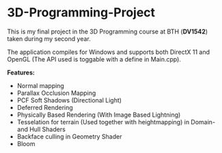 # 3D-Programming-Project
This is my final project in the 3D Programming course at BTH (**DV1542**) taken during my second year.

The application compiles for Windows and supports both DirectX 11 and OpenGL (The API used is toggable with a define in Main.cpp). 

**Features:** 
* Normal mapping
* Parallax Occlusion Mapping
* PCF Soft Shadows (Directional Light)
* Deferred Rendering
* Physically Based Rendering (With Image Based Lightning)
* Tesselation for terrain (Used together with heightmapping) in Domain- and Hull Shaders
* Backface culling in Geometry Shader
* Bloom
